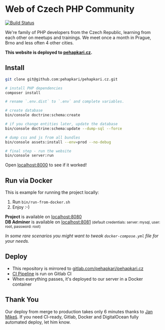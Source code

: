 # Web of Czech PHP Community

[![Build Status](https://img.shields.io/travis/pehapkari/pehapkari.cz/master.svg?style=flat-square)](https://travis-ci.org/pehapkari/pehapkari.cz)

We're family of PHP developers from the Czech Republic, learning from each other on meetups and trainings.
We meet once a month in Prague, Brno and less often 4 other cities.

**This website is deployed to [pehapkari.cz](https://pehapkari.cz/).**

## Install

```bash
git clone git@github.com:pehapkari/pehapkari.cz.git

# install PHP dependencies
composer install

# rename `.env.dist` to `.env` and complete variables.

# create database
bin/console doctrine:schema:create

# if you change entities later, update the database
bin/console doctrine:schema:update --dump-sql --force

# dump css and js from all bundles
bin/console assets:install --env=prod --no-debug

# final step - run the website
bin/console server:run
```

Open [localhost:8000](http://localhost:8000) to see if it worked!

## Run via Docker

This is example for running the project locally:

1) Run `bin/run-from-docker.sh`
2) Enjoy :-)

**Project** is available on [localhost:8080](http://localhost:8080)  
**DB Adminer** is available on [localhost:8081](http://localhost:8081) <small>(default credentials: server: mysql, user: root, password: root)</small>

*In some rare scenarios you might want to tweak `docker-compose.yml` file for your needs.*

## Deploy

- This repository is mirrored to [gitlab.com/pehapkari/pehapkari.cz](https://gitlab.com/pehapkari/pehapkari.cz/)
- [CI Pipeline](https://gitlab.com/pehapkari/pehapkari.cz/pipelines) is run on Gitlab CI
- When everything passes, it's deployed to our server in a Docker container 

## Thank You

Our deploy from merge to production takes only 6 minutes thanks to [Jan Mikeš](https://janmikes.cz/). If you need CI-ready, Gitlab, Docker and DigitalOcean fully automated deploy, let him know.
